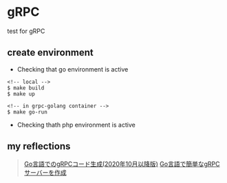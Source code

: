 # gRPC
test for gRPC

## **create environment**
- Checking that go environment is active
```
<!-- local -->
$ make build
$ make up

<!-- in grpc-golang container -->
$ make go-run
```

- Checking thath php environment is active


## my reflections
> [Go言語でのgRPCコード生成(2020年10月以降版)](https://note.com/dd_techblog/n/nb8b925d21118)
> [Go言語で簡単なgRPCサーバーを作成](https://dev.classmethod.jp/articles/golang-grpc-sample-project)